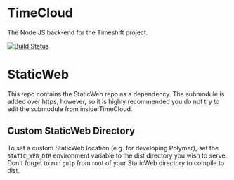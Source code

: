 # TimeCloud
The Node.JS back-end for the Timeshift project.

[![Build Status](https://travis-ci.org/RPISDD/TimeCloud.svg?branch=master)](https://travis-ci.org/RPISDD/TimeCloud)

# StaticWeb
This repo contains the StaticWeb repo as a dependency. The submodule is added
over https, however, so it is highly recommended you do not try to edit the
submodule from inside TimeCloud.

## Custom StaticWeb Directory
To set a custom StaticWeb location (e.g. for developing Polymer), set the
`STATIC_WEB_DIR` environment variable to the dist directory you wish to serve.
Don't forget to run `gulp` from root of your StaticWeb directory to compile to
dist.
